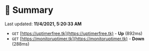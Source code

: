 # 📖 Summary
Last updated: **11/4/2021, 5:20:33 AM**

- `GET` [https://uptimerfree.tk](https://uptimerfree.tk) - **Up** (892ms)
- `GET` [https://monitoruptimer.tk](https://monitoruptimer.tk) - **Down** (288ms)
